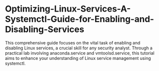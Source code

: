 # Optimizing-Linux-Services-A-Systemctl-Guide-for-Enabling-and-Disabling-Services
This comprehensive guide focuses on the vital task of enabling and disabling Linux services, a crucial skill for any security analyst. Through a practical lab involving anaconda.service and vmtoolsd.service, this tutorial aims to enhance your understanding of Linux service management using systemctl. 
